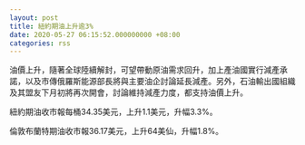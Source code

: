 ```yaml
---
layout: post
title: 紐約期油上升逾3%
date: 2020-05-27 06:15:52.000000000 +08:00
categories: rss
---
```


油價上升，隨著全球陸續解封，可望帶動原油需求回升，加上產油國實行減產承諾，以及市傳俄羅斯能源部長將與主要油企討論延長減產。另外，石油輸出國組織及其盟友下月初將再次開會，討論維持減產力度，都支持油價上升。

紐約期油收市報每桶34.35美元，上升1.1美元，升幅3.3%。

倫敦布蘭特期油收市報36.17美元，上升64美仙，升幅1.8%。
